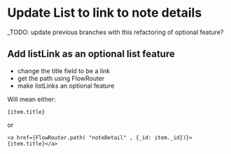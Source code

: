 # Update List to link to note details

_TODO: update previous branches with this refactoring of optional feature?

## Add listLink as an optional list feature

- change the title field to be a link
- get the path using FlowRouter
- make listLinks an optional feature


Will mean either:

```
{item.title}
```
or 
```
<a href={FlowRouter.path( "noteDetail" , {_id: item._id})}>{item.title}</a>
```




